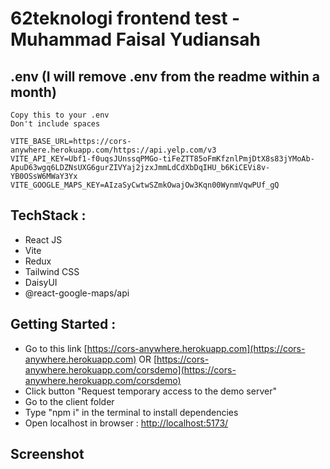 # 62teknologi frontend test - Muhammad Faisal Yudiansah

## .env (I will remove .env from the readme within a month)
`Copy this to your .env` <br>
`Don't include spaces`
```
VITE_BASE_URL=https://cors-anywhere.herokuapp.com/https://api.yelp.com/v3
VITE_API_KEY=Ubf1-f0uqsJUnssqPMGo-tiFeZTT85oFmKfznlPmjDtX8s83jYMoAb-ApuD63wgq6LDZNsUXG6gurZIVYaj2jzxJmmLdCdXbDqIHU_b6KiCEVi8v-YB0OSsW6MWaY3Yx
VITE_GOOGLE_MAPS_KEY=AIzaSyCwtwSZmkOwajOw3Kqn00WynmVqwPUf_gQ
```

## TechStack :
- React JS
- Vite
- Redux
- Tailwind CSS
- DaisyUI
- @react-google-maps/api

## Getting Started :
- Go to this link [https://cors-anywhere.herokuapp.com](https://cors-anywhere.herokuapp.com) OR [https://cors-anywhere.herokuapp.com/corsdemo](https://cors-anywhere.herokuapp.com/corsdemo)
- Click button "Request temporary access to the demo server"
- Go to the client folder
- Type "npm i" in the terminal to install dependencies
- Open localhost in browser : [http://localhost:5173/](http://localhost:5173/)

## Screenshot